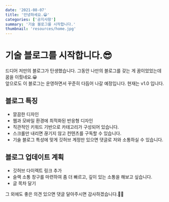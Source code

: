 ```yaml
---
date: '2021-08-07'
title: '안녕하세요.😀'
categories: ['공지사항']
summary: '기술 블로그를 시작합니다.'
thumbnail: 'resources/home.jpg'
---
```


# 기술 블로그를 시작합니다.😎

드디어 저만의 블로그가 탄생했습니다. 그동안 나만의 블로그를 갖는 게 꿈이었었는데 꿈을 이뤘네요.😀  
앞으로도 이 블로그는 운영하면서 꾸준히 다듬어 나갈 예정입니다. 현재는 v1.0 입니다.

## 블로그 특징

- 깔끔한 디자인
- 웹과 모바일 환경에 최적화된 반응형 디자인
- 직관적인 키워드 기반으로 카테고리가 구성되어 있습니다.
- 스크롤만 내리면 끊기지 않고 컨텐츠를 구독할 수 있습니다.
- 기술 블로그 특성에 맞게 깃허브 계정만 있으면 댓글로 저와 소통하실 수 있습니다.

## 블로그 업데이트 계획

- 깃허브 다이렉트 링크 추가
- 슬랙 소통 창구를 마련하여 좀 더 빠르고, 깊이 있는 소통을 해보고 싶습니다.
- 글 목차 달기

그 외에도 좋은 의견 있으면 댓글 달아주시면 감사하겠습니다.👍🏻
